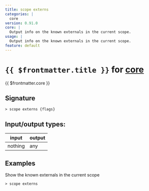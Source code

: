 ```yaml
---
title: scope externs
categories: |
  core
version: 0.91.0
core: |
  Output info on the known externals in the current scope.
usage: |
  Output info on the known externals in the current scope.
feature: default
---
```

<!-- This file is automatically generated. Please edit the command in https://github.com/nushell/nushell instead. -->

# `{{ $frontmatter.title }}` for [core](/commands/categories/core.md)

<div class='command-title'>{{ $frontmatter.core }}</div>

## Signature

```> scope externs {flags} ```


## Input/output types:

| input   | output |
| ------- | ------ |
| nothing | any    |

## Examples

Show the known externals in the current scope
```nu
> scope externs

```
